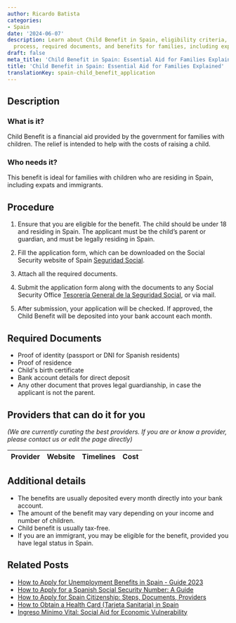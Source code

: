 ```yaml
---
author: Ricardo Batista
categories:
- Spain
date: '2024-06-07'
description: Learn about Child Benefit in Spain, eligibility criteria, application
  process, required documents, and benefits for families, including expats and immigrants.
draft: false
meta_title: 'Child Benefit in Spain: Essential Aid for Families Explained'
title: 'Child Benefit in Spain: Essential Aid for Families Explained'
translationKey: spain-child_benefit_application
---
```


## Description
### What is it?
Child Benefit is a financial aid provided by the government for families with children. The relief is intended to help with the costs of raising a child.

### Who needs it?
This benefit is ideal for families with children who are residing in Spain, including expats and immigrants.

## Procedure

1. Ensure that you are eligible for the benefit. The child should be under 18 and residing in Spain. The applicant must be the child’s parent or guardian, and must be legally residing in Spain.

2. Fill the application form, which can be downloaded on the Social Security website of Spain [Seguridad Social](http://www.seg-social.es).

3. Attach all the required documents.

4. Submit the application form along with the documents to any Social Security Office [Tesorería General de la Seguridad Social](http://www.seg-social.es), or via mail.

5. After submission, your application will be checked. If approved, the Child Benefit will be deposited into your bank account each month.

## Required Documents

- Proof of identity (passport or DNI for Spanish residents)
- Proof of residence
- Child's birth certificate
- Bank account details for direct deposit
- Any other document that proves legal guardianship, in case the applicant is not the parent.

## Providers that can do it for you

_(We are currently curating the best providers. If you are or know a provider, please contact us or edit the page directly)_

| Provider        |     Website     |     Timelines    |       Cost      |
| :-------------: | :-------------: |  :-------------: | :-------------: |

## Additional details

- The benefits are usually deposited every month directly into your bank account.
- The amount of the benefit may vary depending on your income and number of children. 
- Child benefit is usually tax-free. 
- If you are an immigrant, you may be eligible for the benefit, provided you have legal status in Spain.


## Related Posts

- [How to Apply for Unemployment Benefits in Spain - Guide 2023](https://tramitit.com/guides/spain/unemployment_benefit_application/)
- [How to Apply for a Spanish Social Security Number: A Guide](https://tramitit.com/guides/spain/spanish_social_security_number/)
- [How to Apply for Spain Citizenship: Steps, Documents, Providers](https://tramitit.com/guides/spain/citizenship_application/)
- [How to Obtain a Health Card (Tarjeta Sanitaria) in Spain](https://tramitit.com/guides/spain/tarjeta_sanitaria/)
- [Ingreso Mínimo Vital: Social Aid for Economic Vulnerability](https://tramitit.com/guides/spain/ingreso_minimo_vital/)